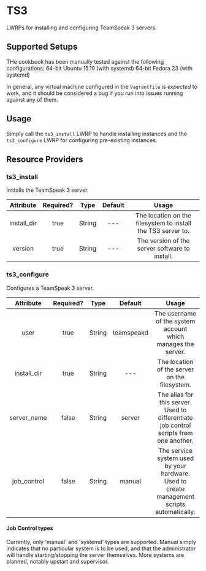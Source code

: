 # TS3
LWRPs for installing and configuring TeamSpeak 3 servers.

## Supported Setups
THe cookbook has been manually tested against the following configurations:
64-bit Ubuntu 15.10 (with systemd)
64-bit Fedora 23 (with systemd)

In general, any virtual machine configured in the `Vagrantfile` is _expected_ to work, and it should be considered a bug if you run into issues running against any of them.

## Usage
Simply call the `ts3_install` LWRP to handle installing instances and the `ts3_configure` LWRP for configuring pre-existing instances.

## Resource Providers

### ts3_install
Installs the TeamSpeak 3 server.

| Attribute | Required? | Type | Default | Usage |
| :-: | :-: | :-: | :-: | :-: |
| install_dir | true | String | --- | The location on the filesystem to install the TS3 server to. |
| version | true | String | --- | The version of the server software to install. |

### ts3_configure
Configures a TeamSpeak 3 server.

| Attribute | Required? | Type | Default | Usage |
| :-: | :-: | :-: | :-: | :-: |
| user | true | String | teamspeakd | The username of the system account which manages the server. |
| install_dir | true | String | --- | The location of the server on the filesystem. |
| server_name | false | String | server | The alias for this server. Used to differentiate job control scripts from one another. |
| job_control | false | String | manual | The service system used by your hardware. Used to create management scripts automatically. |

#### Job Control types
Currently, only 'manual' and 'systemd' types are supported. Manual simply indicates that no particular system is to be used, and that the administrator will handle starting/stopping the server themselves. More systems are planned, notably upstart and supervisor.